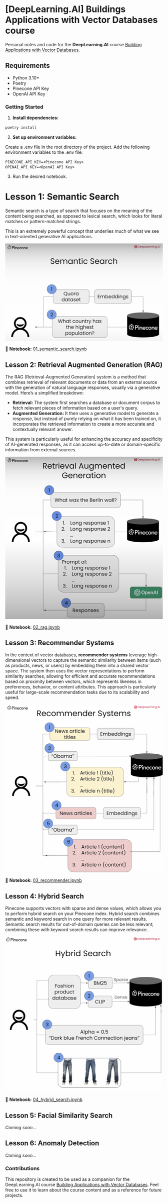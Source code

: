 # [DeepLearning.AI] Buildings Applications with Vector Databases course

Personal notes and code for the **DeepLearning.AI** course [Building Applications with Vector Databases](https://www.deeplearning.ai/short-courses/building-applications-vector-databases/).

## Requirements

* Python 3.10+
* Poetry
* Pinecone API Key
* OpenAI API Key

### Getting Started

1. **Install dependencies:**
```bash
poetry install
```

2. **Set up environment variables:**

Create a .env file in the root directory of the project.
Add the following environment variables to the .env file:
```
PINECONE_API_KEY=<Pinecone API Key>
OPENAI_API_KEY=<OpenAI API Key>
```

3. Run the desired notebook.

# Lesson 1: Semantic Search

Semantic search is a type of search that focuses on the meaning of the content being searched, as opposed to lexical search, which looks for literal matches or pattern-matched strings.

This is an extremely powerful concept that underlies much of what we see in text-oriented generative AI applications.

![Semantic Search](./images/semantic_search.png)

📝 **Notebook:** [01_semantic_search.ipynb](./notebooks/01_semantic_search.ipynb)

## Lesson 2: Retrieval Augmented Generation (RAG)

The RAG (Retrieval-Augmented Generation) system is a method that combines retrieval of relevant documents or data from an external source with the generation of natural language responses, usually via a generative model. Here’s a simplified breakdown:

* **Retrieval:** The system first searches a database or document corpus to fetch relevant pieces of information based on a user's query.
* **Augmented Generation:** It then uses a generative model to generate a response, but instead of purely relying on what it has been trained on, it incorporates the retrieved information to create a more accurate and contextually relevant answer.

This system is particularly useful for enhancing the accuracy and specificity of AI-generated responses, as it can access up-to-date or domain-specific information from external sources.

![RAG](/images/rag.png)

📝 **Notebook:** [02_rag.ipynb](./notebooks/02_rag.ipynb)

## Lesson 3: Recommender Systems

In the context of vector databases, **recommender systems** leverage high-dimensional vectors to capture the semantic similarity between items (such as products, news, or users) by embedding them into a shared vector space. The system then uses the vector representations to perform similarity searches, allowing for efficient and accurate recommendations based on proximity between vectors, which represents likeness in preferences, behavior, or content attributes. This approach is particularly useful for large-scale recommendation tasks due to its scalability and speed.

![Recommender System](/images/recommender_system.png)

📝 **Notebook:** [03_recommender.ipynb](./notebooks/03_recommender.ipynb)

## Lesson 4: Hybrid Search

Pinecone supports vectors with sparse and dense values, which allows you to perform hybrid search on your Pinecone index. Hybrid search combines semantic and keyword search in one query for more relevant results. Semantic search results for out-of-domain queries can be less relevant; combining these with keyword search results can improve relevance.

![Hybrid Search](/images/hybrid_search.png)

📝 **Notebook:** [04_hybrid_search.ipynb](./notebooks/04_hybrid_search.ipynb)

## Lesson 5: Facial Similarity Search

*Coming soon...*

## Lesson 6: Anomaly Detection

*Coming soon...*

### Contributions

This repository is created to be used as a companion for the DeepLearning.AI course [Building Applications with Vector Databases](https://www.deeplearning.ai/short-courses/building-applications-vector-databases/). Feel free to use it to learn about the course content and as a reference for future projects.